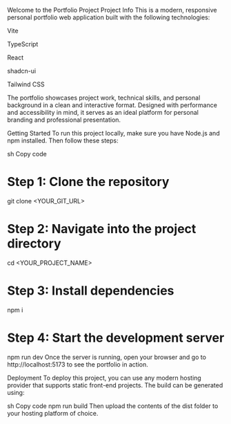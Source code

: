 Welcome to the Portfolio Project
Project Info
This is a modern, responsive personal portfolio web application built with the following technologies:

Vite

TypeScript

React

shadcn-ui

Tailwind CSS

The portfolio showcases project work, technical skills, and personal background in a clean and interactive format. Designed with performance and accessibility in mind, it serves as an ideal platform for personal branding and professional presentation.

Getting Started
To run this project locally, make sure you have Node.js and npm installed. Then follow these steps:

sh
Copy code
# Step 1: Clone the repository
git clone <YOUR_GIT_URL>

# Step 2: Navigate into the project directory
cd <YOUR_PROJECT_NAME>

# Step 3: Install dependencies
npm i

# Step 4: Start the development server
npm run dev
Once the server is running, open your browser and go to http://localhost:5173 to see the portfolio in action.

Deployment
To deploy this project, you can use any modern hosting provider that supports static front-end projects. The build can be generated using:

sh
Copy code
npm run build
Then upload the contents of the dist folder to your hosting platform of choice.

